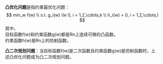 **凸优化问题**是指约束最优化问题：  
$$
min_w f(w)  \\
s.t. g_i(w) \le 0, i = 1,2,\cdots,k   \\
h_i(w) = 0, i = 1,2,\cdots,l
$$
其中，  
目标函数f(w)和约束函数g(w)都是Rn上连续可微的凸函数。    
约束函数h(w)是Rn上的仿射函数。  

**凸二次规划问题**：当目标函数f(w)是二次函数且约束函数g(w)是仿射函数时，上述凸优化问题成为凸二次规划问题。  

